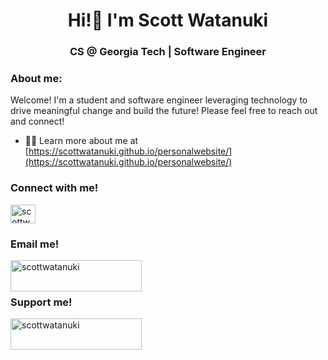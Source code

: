 <h1 align="center">Hi!👋 I'm Scott Watanuki</h1>
<h3 align="center">CS @ Georgia Tech | Software Engineer</h3>

<h3 align="left">About me:</h3>
Welcome! I'm a student and software engineer leveraging technology to drive meaningful change and build the future!
Please feel free to reach out and connect!

- 👨‍💻 Learn more about me at [https://scottwatanuki.github.io/personalwebsite/](https://scottwatanuki.github.io/personalwebsite/)

<h3 align="left">Connect with me!</h3>
<p align="left">
<a href="https://linkedin.com/in/scottwatanuki" target="blank"><img align="center" src="https://raw.githubusercontent.com/rahuldkjain/github-profile-readme-generator/master/src/images/icons/Social/linked-in-alt.svg" alt="scottwatanuki" height="30" width="40" /></a>
</p>

<h3 align="left">Email me!</h3>
<p><a href="https://www.buymeacoffee.com/scottwatanuki"> <img align="left" src="https://scottwatanuki.github.io/personalwebsite/images/email.png" height="50" width="210" alt="scottwatanuki" /></a></p><br><br>

<h3 align="left">Support me!</h3>
<p><a href="https://www.buymeacoffee.com/scottwatanuki"> <img align="left" src="https://cdn.buymeacoffee.com/buttons/v2/default-yellow.png" height="50" width="210" alt="scottwatanuki" /></a></p><br><br>